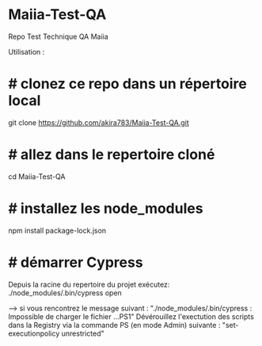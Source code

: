 # Maiia-Test-QA
Repo Test Technique QA Maiia

Utilisation : 

# # clonez ce repo dans un répertoire local 
git clone https://github.com/akira783/Maiia-Test-QA.git

# # allez dans le repertoire cloné 
cd Maiia-Test-QA

# # installez les node_modules
npm install package-lock.json

# # démarrer Cypress
Depuis la racine du repertoire du projet exécutez: 
./node_modules/.bin/cypress open

--> si vous rencontrez le message suivant : "./node_modules/.bin/cypress : Impossible de charger le fichier ...PS1"
Dévérouillez l'exectution des scripts dans la Registry via la commande PS (en mode Admin) suivante : "set-executionpolicy unrestricted" 
